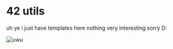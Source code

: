 # 42 utils

uh ye i just have templates here nothing very interesting sorry D:

![uwu](https://media1.tenor.com/m/PHxTW1fb-RYAAAAd/gwen-league-of-legends.gif)
